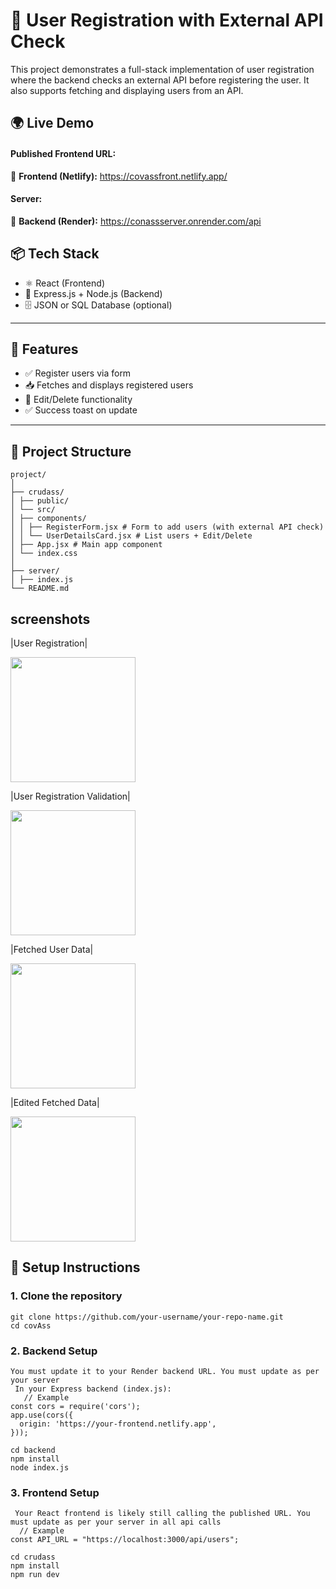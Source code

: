 # 👤 User Registration with External API Check

This project demonstrates a full-stack implementation of user registration where the backend checks an external API before registering the user. It also supports fetching and displaying users from an API.

## 🌍 Live Demo

#### Published Frontend URL:
🔗 **Frontend (Netlify):** https://covassfront.netlify.app/

#### Server:
🔗 **Backend (Render):** https://conassserver.onrender.com/api

## 📦 Tech Stack

- ⚛️ React (Frontend)
- 🧠 Express.js + Node.js (Backend)
- 🗄️ JSON or SQL Database (optional)

---

## 🚀 Features

- ✅ Register users via form
- 📥 Fetches and displays registered users
- 📝 Edit/Delete functionality
- ✅ Success toast on update

---

## 📁 Project Structure
```
project/
│
├── crudass/
│ ├── public/
│ └── src/
│ ├── components/
│ │ ├── RegisterForm.jsx # Form to add users (with external API check)
│ │ └── UserDetailsCard.jsx # List users + Edit/Delete
│ ├── App.jsx # Main app component
│ └── index.css
│
├── server/
│ ├── index.js
└── README.md
```

## screenshots 
|User Registration|

<img src ="https://res.cloudinary.com/diejm0elz/image/upload/v1753868517/Bildschirmfoto_2025-07-30_um_12.10.19_c1zocb.png" width=200/>

|User Registration Validation|

<img src ="https://res.cloudinary.com/diejm0elz/image/upload/v1753868517/Bildschirmfoto_2025-07-30_um_12.10.45_wuyaaz.png" width=200/>

|Fetched User Data|

<img src ="https://res.cloudinary.com/diejm0elz/image/upload/v1753868517/Bildschirmfoto_2025-07-30_um_12.11.35_nugb53.png" width=200/>

|Edited Fetched Data|

<img src ="https://res.cloudinary.com/diejm0elz/image/upload/v1753868517/Bildschirmfoto_2025-07-30_um_12.11.16_ezm6cg.png" width=200/>


## 🔧 Setup Instructions

### 1. Clone the repository

    git clone https://github.com/your-username/your-repo-name.git
    cd covAss

###  2. Backend Setup

   
    You must update it to your Render backend URL. You must update as per your server
     In your Express backend (index.js):
       // Example
    const cors = require('cors');
    app.use(cors({
      origin: 'https://your-frontend.netlify.app',
    }));
    
    cd backend
    npm install
    node index.js
    
###  3. Frontend Setup

     Your React frontend is likely still calling the published URL. You must update as per your server in all api calls
      // Example
    const API_URL = "https://localhost:3000/api/users";
    
    cd crudass
    npm install
    npm run dev
